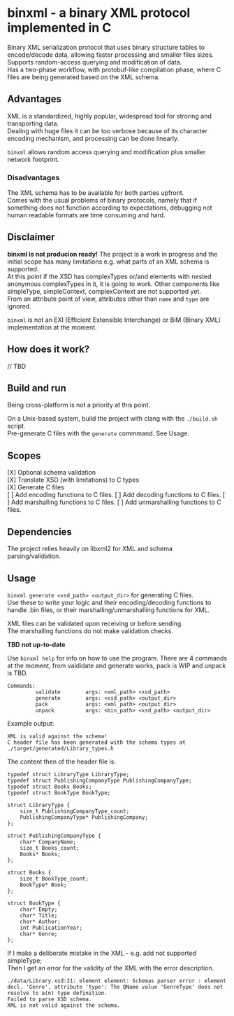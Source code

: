 # binxml - a binary XML protocol implemented in C

Binary XML serialization protocol that uses binary structure tables to encode/decode data, allowing faster processing and smaller files sizes. Supports random-access querying and modification of data. <br>
Has a two-phase workflow, with protobuf-like compilation phase, where C files are being generated based on the XML schema. <br> 

## Advantages

XML is a standardized, highly popular, widespread tool for stroring and transporting data. <br>
Dealing with huge files it can be too verbose because of its character encoding mechanism, and processing can be done linearly. <br>

`binxml` allows random access querying and modification plus smaller network footprint. <br>

### Disadvantages
The XML schema has to be available for both parties upfront. <br> 
Comes with the usual problems of binary protocols, namely that if something does not function according to expectations, debugging not human readable formats are time consuming and hard. <br>

## Disclaimer
<strong>binxml is not producion ready!</strong>
The project is a work in progress and the initial scope has many limitations e.g. what parts of an XML schema is supported. <br>
At this point if the XSD has complexTypes or/and elements with nested anonymous complexTypes in it, it is going to work. Other components like simpleType, simpleContext, complexContext  are not supported yet. <br>
From an attribute point of view, attributes other than `name` and `type` are ignored.

`binxml` is not an EXI (Efficient Extensible Interchange) or BiM (Binary XML) implementation at the moment.

## How does it work?

// TBD

## Build and run

Being cross-platform is not a priority at this point. <br>

On a Unix-based system, build the project with clang with the `./build.sh` script. <br> 
Pre-generate C files with the `generate` commmand. See Usage. <br>

## Scopes

[X] Optional schema validation <br>
[X] Translate XSD (with limitations) to C types <br>
[X] Generate C files <br>
[ ] Add encoding functions to C files.
[ ] Add decoding functions to C files.
[ ] Add marshalling functions to C files.
[ ] Add unmarshalling functions to C files.

## Dependencies

The project relies heavily on libxml2 for XML and schema parsing/validation.

## Usage

`binxml generate <xsd_path> <output_dir>` for generating C files. <br>
Use these to write your logic and their encoding/decoding functions to handle .bin files, or their marshalling/unmarshalling functions for XML. <br>

XML files can be validated upon receiving or before sending. <br> The marshalling functions do not make validation checks. <br>

**TBD**
**not up-to-date**

Use ```binxml help``` for info on how to use the program. 
There are 4 commands at the moment, from valdidate and generate works, pack is WIP and unpack is TBD.

```
Commands:
         validate        args: <xml_path> <xsd_path>
         generate        args: <xsd_path> <output_dir>
         pack            args: <xml_path> <output_dir>
         unpack          args: <bin_path> <xsd_path> <output_dir>
```
Example output: <br>

```
XML is valid against the schema!
C header file has been generated with the schema types at ./target/generated/Library_types.h
```

The content then of the header file is: <br>

```
typedef struct LibraryType LibraryType;
typedef struct PublishingCompanyType PublishingCompanyType;
typedef struct Books Books;
typedef struct BookType BookType;

struct LibraryType {
	size_t PublishingCompanyType_count;
	PublishingCompanyType* PublishingCompany;
};

struct PublishingCompanyType {
	char* CompanyName;
	size_t Books_count;
	Books* Books;
};

struct Books {
	size_t BookType_count;
	BookType* Book;
};

struct BookType {
	char* Empty;
	char* Title;
	char* Author;
	int PublicationYear;
	char* Genre;
};
```

If I make a deliberate mistake in the XML - e.g. add not supported simpleType; <br>
Then I get an error for the validity of the XML with the error description.  <br>

```
./data/Library.xsd:21: element element: Schemas parser error : element decl. 'Genre', attribute 'type': The QName value 'GenreType' does not resolve to a(n) type definition.
Failed to parse XSD schema.
XML is not valid against the schema.
```
